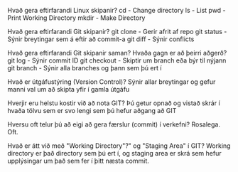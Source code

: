 Hvað gera eftirfarandi Linux skipanir?
cd - Change directory
ls - List
pwd - Print Working Directory
mkdir - Make Directory

Hvað gera eftirfarandi Git skipanir?
git clone - Gerir afrit af repo
git status - Sýnir breytingar sem á eftir að commit-a
git diff - Sýnir conflicts

Hvað gera eftirfarandi Git skipanir saman? Hvaða gagn er að þeirri aðgerð?
git log - Sýnir commit ID
git checkout - Skiptir um branch eða býr til nýjann
git branch - Sýnir alla branches og þann sem þú ert í

Hvað er útgáfustýring (Version Control)?
Sýnir allar breytingar og gefur manni val um að skipta yfir í gamla útgáfu

Hverjir eru helstu kostir við að nota GIT?
Þú getur opnað og vistað skrár í hvaða tölvu sem er svo lengi sem þú hefur aðgang að GIT

Hversu oft telur þú að eigi að gera færslur (commit) í verkefni?
Rosalega. Oft.

Hvað er átt við með "Working Directory"?" og "Staging Area" í GIT?
Working directory er það directory sem þú ert í, og staging area er skrá sem hefur upplýsingar um það sem fer í þitt næsta commit.